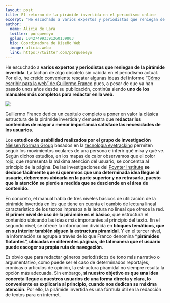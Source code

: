 ```yaml
---
layout: post
title: El retorno de la pirámide invertida en el periodismo online
excerpt: "He escuchado a varios expertos y periodistas que reniegan de la pirámide invertida. La tachan de algo obsoleto sin cabida en el periodismo actual. Por ello, he creído conveniente rescatar algunas ideas del informe “Cómo escribir para la web” de Guillermo Franco pues, a pesar de que ya han pasado unos años desde su publicación, continúa siendo uno de los manuales más completos para redactar en la web."
author:
  name: Alicia de Lara
  twitter: porqueeeyo
  gplus: 104274993391260139803 
  bio: Coordinadora de Diseño Web
  image: alicia.webp
  link: https://twitter.com/porqueeeyo
---
```

He escuchado a **varios expertos y periodistas que reniegan de la pirámide invertida**. La tachan de algo obsoleto sin cabida en el periodismo actual. Por ello, he creído conveniente rescatar algunas ideas del informe [“Cómo escribir para la web” de Guillermo Franco](https://knightcenter.utexas.edu/Como_escribir_para_la_WEB.pdf) pues,  a pesar de que ya han pasado unos años desde su publicación, continúa siendo **uno de los manuales más completos para redactar en la web**.

![](http://4.bp.blogspot.com/-7MJ6BdSA5xg/U3feiMhS2sI/AAAAAAAAAcM/sVEKoMCh4Xk/s1600/1+Patr%C3%B3n+de+lectura+F.jpg)

Guillermo Franco dedica un capítulo completo a poner en valor la clásica estructura de la pirámide invertida y demuestra que **redactar los contenidos de mayor a menor importancia satisface las necesidades de los usuarios**. 

Los **estudios de usabilidad realizados por el grupo de investigación** [Nielsen Norman Group](http://www.nngroup.com/) basados en la [tecnología eyetracking](http://www.nosolousabilidad.com/articulos/eye-tracking.htm) permiten seguir los movimientos oculares de una persona e inferir qué mira y qué ve. Según dichos estudios, en los mapas de calor observamos que el color rojo, que representa la máxima atención del usuario, se concentra al principio de la página. De las investigaciones del [Poynter Institute](http://www.poynter.org/how-tos/visuals/191875/new-poynter-eyetrack-research-reveals-how-people-read-news-on-tablets/) **se deduce fácilmente que si queremos que una determinada idea llegue al usuario, deberemos ubicarla en la parte superior y no retrasarla, puesto que la atención se pierde a medida que se desciende en el área de contenido**.

En concreto, el manual habla de tres niveles básicos de utilización de la pirámide invertida en los que tiene en cuenta el cambio de lectura lineal característico de los textos impresos a la lectura no lineal que ofrece la red. **El primer nivel de uso de la pirámide es el básico**, que estructura el contenido ubicando las ideas más importantes al principio del texto. En el segundo nivel, se ofrece la información dividida en **bloques temáticos, que en su interior también siguen la estructura piramidal**. Y en el tercer nivel, la información se agrupa a través de lo que Franco denomina **“pirámides flotantes”, ubicadas en diferentes páginas, de tal manera que el usuario puede escoger su propia ruta de navegación**.

Es obvio que para redactar géneros periodísticos de tono más narrativo o argumentativo, como puede ser el caso de determinados reportajes, crónicas o artículos de opinión, la estructura piramidal no siempre resulta la opción más adecuada. Sin embargo, **si nuestro objetivo es que una idea concreta llegue a nuestros usuarios de una forma directa y clara, lo conveniente es explicarla al principio, cuando nos dedican su máxima atención**. Por ello, la pirámide invertida es una fórmula útil en la redacción de textos para en internet.